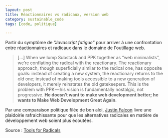 ```yaml
---
layout: post
title: Réactionnaires vs radicaux, version web
category: sustainable_code
tags: [code, politique]

---
```


Partir du symptôme de *"Javascript fatigue"* pour arriver à une confrontation entre réactionnaires et radicaux dans le domaine de l'outillage web.

<!--more-->

> [...] When we lump Substack and PPK together as “web minimalists”, we’re conflating the radical with the reactionary. The reactionary approach, though superficially similar to the radical one, has opposite goals: instead of creating a new system, the reactionary returns to the old one; instead of making tools accessible to a new generation of developers, it merely reinstates the old gatekeepers. This is the problem with PPK — his vision is fundamentally nostalgic, not progressive. **He doesn’t want to make web development better; he wants to Make Web Development Great Again**.

Par une comparaison politique filée de bon aloi, [Justin Falcon][source] livre une plaidoirie rafraichissante pour que les alternatives radicales en matière de développement web soient plus écoutées.

Source : [Tools for Radicals][source]

[source]:https://hackernoon.com/tools-for-radicals-73b7cbbfc276#.x5kqnxi9x
